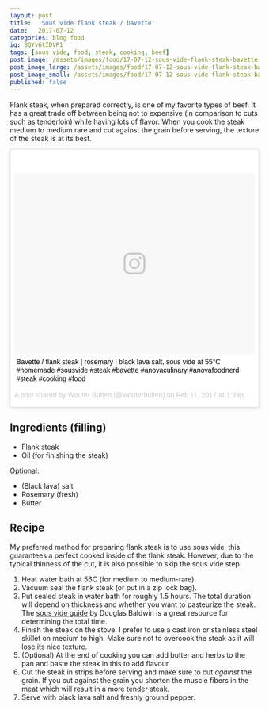 ```yaml
---
layout: post
title:  'Sous vide flank steak / bavette'
date:   2017-07-12
categories: blog food
ig: BQYv6tIDVP1
tags: [sous vide, food, steak, cooking, beef]
post_image: /assets/images/food/17-07-12-sous-vide-flank-steak-bavette.jpg
post_image_large: /assets/images/food/17-07-12-sous-vide-flank-steak-bavette_large.jpg
post_image_small: /assets/images/food/17-07-12-sous-vide-flank-steak-bavette_thumbnail.jpg
published: false
---
```


Flank steak, when prepared correctly, is one of my favorite types of beef. It has a great trade off between being not to expensive (in comparison to cuts such as tenderloin) while having lots of flavor. When you cook the steak medium to medium rare and cut against the grain before serving, the texture of the steak is at its best.

<!-- begin ig snippet -->

<blockquote class="instagram-media" data-instgrm-captioned data-instgrm-version="7" style=" background:#FFF; border:0; border-radius:3px; box-shadow:0 0 1px 0 rgba(0,0,0,0.5),0 1px 10px 0 rgba(0,0,0,0.15); margin: 1px; max-width:658px; padding:0; width:99.375%; width:-webkit-calc(100% - 2px); width:calc(100% - 2px);"><div style="padding:8px;"> <div style=" background:#F8F8F8; line-height:0; margin-top:40px; padding:37.5% 0; text-align:center; width:100%;"> <div style=" background:url(data:image/png;base64,iVBORw0KGgoAAAANSUhEUgAAACwAAAAsCAMAAAApWqozAAAABGdBTUEAALGPC/xhBQAAAAFzUkdCAK7OHOkAAAAMUExURczMzPf399fX1+bm5mzY9AMAAADiSURBVDjLvZXbEsMgCES5/P8/t9FuRVCRmU73JWlzosgSIIZURCjo/ad+EQJJB4Hv8BFt+IDpQoCx1wjOSBFhh2XssxEIYn3ulI/6MNReE07UIWJEv8UEOWDS88LY97kqyTliJKKtuYBbruAyVh5wOHiXmpi5we58Ek028czwyuQdLKPG1Bkb4NnM+VeAnfHqn1k4+GPT6uGQcvu2h2OVuIf/gWUFyy8OWEpdyZSa3aVCqpVoVvzZZ2VTnn2wU8qzVjDDetO90GSy9mVLqtgYSy231MxrY6I2gGqjrTY0L8fxCxfCBbhWrsYYAAAAAElFTkSuQmCC); display:block; height:44px; margin:0 auto -44px; position:relative; top:-22px; width:44px;"></div></div> <p style=" margin:8px 0 0 0; padding:0 4px;"> <a href="https://www.instagram.com/p/BQYv6tIDVP1/" style=" color:#000; font-family:Arial,sans-serif; font-size:14px; font-style:normal; font-weight:normal; line-height:17px; text-decoration:none; word-wrap:break-word;" target="_blank">Bavette / flank steak | rosemary | black lava salt, sous vide at 55°C #homemade #sousvide #steak #bavette #anovaculinary #anovafoodnerd #steak #cooking #food</a></p> <p style=" color:#c9c8cd; font-family:Arial,sans-serif; font-size:14px; line-height:17px; margin-bottom:0; margin-top:8px; overflow:hidden; padding:8px 0 7px; text-align:center; text-overflow:ellipsis; white-space:nowrap;">A post shared by Wouter Bulten (@wouterbulten) on <time style=" font-family:Arial,sans-serif; font-size:14px; line-height:17px;" datetime="2017-02-11T21:39:02+00:00">Feb 11, 2017 at 1:39pm PST</time></p></div></blockquote>
<script async defer src="//platform.instagram.com/en_US/embeds.js"></script>
<!-- end ig snippet -->

## Ingredients (filling)

- Flank steak
- Oil (for finishing the steak)

Optional:
- (Black lava) salt
- Rosemary (fresh)
- Butter

## Recipe

My preferred method for preparing flank steak is to use sous vide, this guarantees a perfect cooked inside of the flank steak. However, due to the typical thinness of the cut, it is also possible to skip the sous vide step.

1. Heat water bath at 56C (for medium to medium-rare).
2. Vacuum seal the flank steak (or put in a zip lock bag).
3. Put sealed steak in water bath for roughly 1.5 hours. The total duration will depend on thickness and whether you want to pasteurize the steak. The [sous vide guide](http://www.douglasbaldwin.com/sous-vide.html) by Douglas Baldwin is a great resource for determining the total time.
4. Finish the steak on the stove. I prefer to use a cast iron or stainless steel skillet on medium to high. Make sure not to overcook the steak as it will lose its nice texture.
5. (Optional) At the end of cooking you can add butter and herbs to the pan and baste the steak in this to add flavour.
6. Cut the steak in strips before serving and make sure to cut *against* the grain. If you cut against the grain you shorten the muscle fibers in the meat which will result in a more tender steak.
6. Serve with black lava salt and freshly ground pepper.
